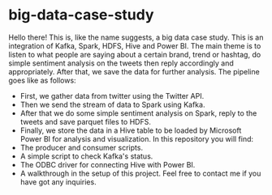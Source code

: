 # big-data-case-study
Hello there!
This is, like the name suggests, a big data case study. This is an integration of Kafka, Spark, HDFS, Hive and Power BI. The main theme is to listen to what people are saying about a certain brand, trend or hashtag, do simple sentiment analysis on the tweets then reply accordingly and appropriately. After that, we save the data for further analysis.
The pipeline goes like as follows:
 - First, we gather data from twitter using the Twitter API.
 - Then we send the stream of data to Spark using Kafka.
 - After that we do some simple sentiment analysis on Spark, reply to the tweets and save parquet files to HDFS.
 - Finally, we store the data in a Hive table to be loaded by Microsoft Power BI for analysis and visualization.
In this repository you will find:
 - The producer and consumer scripts.
 - A simple script to check Kafka's status.
 - The ODBC driver for connecting Hive with Power BI.
 - A walkthrough in the setup of this project.
Feel free to contact me if you have got any inquiries.
